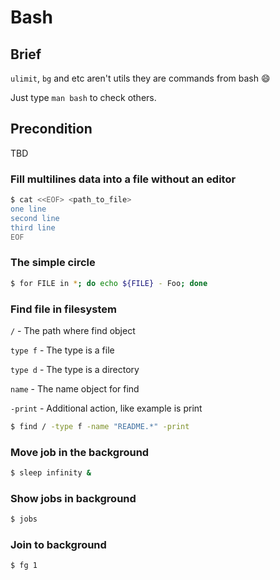 # Bash

## Brief

`ulimit`, `bg` and etc aren't utils they are commands from bash :smile:

Just type `man bash` to check others.

## Precondition
TBD

### Fill multilines data into a file without an editor

```bash
$ cat <<EOF> <path_to_file>
one line
second line
third line
EOF
```

### The simple circle

```bash
$ for FILE in *; do echo ${FILE} - Foo; done
```

### Find file in filesystem

`/`      - The path where find object 

`type f` - The type is a file

`type d` - The type is a directory

`name`   - The name object for find

`-print` - Additional action, like example is print

```bash
$ find / -type f -name "README.*" -print
```

### Move job in the background

```bash
$ sleep infinity &
```

### Show jobs in background

```bash
$ jobs
```

### Join to background

```bash
$ fg 1
```